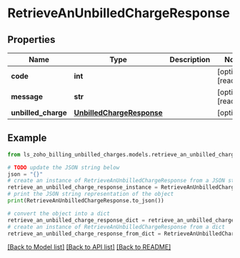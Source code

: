# RetrieveAnUnbilledChargeResponse


## Properties

Name | Type | Description | Notes
------------ | ------------- | ------------- | -------------
**code** | **int** |  | [optional] [readonly] 
**message** | **str** |  | [optional] [readonly] 
**unbilled_charge** | [**UnbilledChargeResponse**](UnbilledChargeResponse.md) |  | [optional] 

## Example

```python
from ls_zoho_billing_unbilled_charges.models.retrieve_an_unbilled_charge_response import RetrieveAnUnbilledChargeResponse

# TODO update the JSON string below
json = "{}"
# create an instance of RetrieveAnUnbilledChargeResponse from a JSON string
retrieve_an_unbilled_charge_response_instance = RetrieveAnUnbilledChargeResponse.from_json(json)
# print the JSON string representation of the object
print(RetrieveAnUnbilledChargeResponse.to_json())

# convert the object into a dict
retrieve_an_unbilled_charge_response_dict = retrieve_an_unbilled_charge_response_instance.to_dict()
# create an instance of RetrieveAnUnbilledChargeResponse from a dict
retrieve_an_unbilled_charge_response_from_dict = RetrieveAnUnbilledChargeResponse.from_dict(retrieve_an_unbilled_charge_response_dict)
```
[[Back to Model list]](../README.md#documentation-for-models) [[Back to API list]](../README.md#documentation-for-api-endpoints) [[Back to README]](../README.md)


